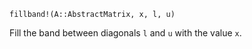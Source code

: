 ```
fillband!(A::AbstractMatrix, x, l, u)
```

Fill the band between diagonals `l` and `u` with the value `x`.
